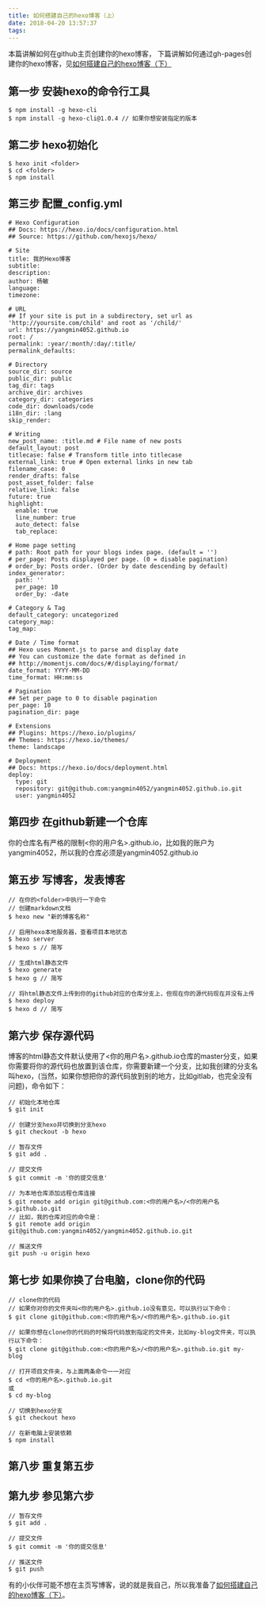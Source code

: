 ```yaml
---
title: 如何搭建自己的hexo博客（上）
date: 2018-04-20 13:57:37
tags:
---
```

本篇讲解如何在github主页创建你的hexo博客，
下篇讲解如何通过gh-pages创建你的hexo博客，见[如何搭建自己的hexo博客（下）](https://yangmin4052.github.io/2018/04/20/如何搭建自己的hexo博客（下）/)

## 第一步 安装hexo的命令行工具
```
$ npm install -g hexo-cli
$ npm install -g hexo-cli@1.0.4 // 如果你想安装指定的版本

```
## 第二步 hexo初始化

```
$ hexo init <folder>
$ cd <folder>
$ npm install
```
## 第三步 配置_config.yml
```
# Hexo Configuration
## Docs: https://hexo.io/docs/configuration.html
## Source: https://github.com/hexojs/hexo/

# Site
title: 我的Hexo博客
subtitle:
description:
author: 杨敏
language:
timezone:

# URL
## If your site is put in a subdirectory, set url as 'http://yoursite.com/child' and root as '/child/'
url: https://yangmin4052.github.io
root: /
permalink: :year/:month/:day/:title/
permalink_defaults:

# Directory
source_dir: source
public_dir: public
tag_dir: tags
archive_dir: archives
category_dir: categories
code_dir: downloads/code
i18n_dir: :lang
skip_render:

# Writing
new_post_name: :title.md # File name of new posts
default_layout: post
titlecase: false # Transform title into titlecase
external_link: true # Open external links in new tab
filename_case: 0
render_drafts: false
post_asset_folder: false
relative_link: false
future: true
highlight:
  enable: true
  line_number: true
  auto_detect: false
  tab_replace:
  
# Home page setting
# path: Root path for your blogs index page. (default = '')
# per_page: Posts displayed per page. (0 = disable pagination)
# order_by: Posts order. (Order by date descending by default)
index_generator:
  path: ''
  per_page: 10
  order_by: -date
  
# Category & Tag
default_category: uncategorized
category_map:
tag_map:

# Date / Time format
## Hexo uses Moment.js to parse and display date
## You can customize the date format as defined in
## http://momentjs.com/docs/#/displaying/format/
date_format: YYYY-MM-DD
time_format: HH:mm:ss

# Pagination
## Set per_page to 0 to disable pagination
per_page: 10
pagination_dir: page

# Extensions
## Plugins: https://hexo.io/plugins/
## Themes: https://hexo.io/themes/
theme: landscape

# Deployment
## Docs: https://hexo.io/docs/deployment.html
deploy:
  type: git
  repository: git@github.com:yangmin4052/yangmin4052.github.io.git
  user: yangmin4052
```

## 第四步 在github新建一个仓库
你的仓库名有严格的限制<你的用户名>.github.io，比如我的账户为yangmin4052，所以我的仓库必须是yangmin4052.github.io
## 第五步 写博客，发表博客
```
// 在你的<folder>中执行一下命令
// 创建markdown文档
$ hexo new "新的博客名称"

// 启用hexo本地服务器，查看项目本地状态
$ hexo server
$ hexo s // 简写

// 生成html静态文件
$ hexo generate
$ hexo g // 简写

// 将html静态文件上传到你的github对应的仓库分支上，但现在你的源代码现在并没有上传
$ hexo deploy
$ hexo d // 简写

```
## 第六步 保存源代码
博客的html静态文件默认使用了<你的用户名>.github.io仓库的master分支，如果你需要将你的源代码也放置到该仓库，你需要新建一个分支，比如我创建的分支名叫hexo，(当然，如果你想把你的源代码放到别的地方，比如gitlab，也完全没有问题)，命令如下：
```
// 初始化本地仓库
$ git init

// 创建分支hexo并切换到分支hexo
$ git checkout -b hexo

// 暂存文件
$ git add .

// 提交文件
$ git commit -m '你的提交信息'

// 为本地仓库添加远程仓库连接
$ git remote add origin git@github.com:<你的用户名>/<你的用户名>.github.io.git
// 比如，我的仓库对应的命令是：
$ git remote add origin git@github.com:yangmin4052/yangmin4052.github.io.git

// 推送文件
git push -u origin hexo

```
## 第七步 如果你换了台电脑，clone你的代码

```
// clone你的代码
// 如果你对你的文件夹叫<你的用户名>.github.io没有意见，可以执行以下命令：
$ git clone git@github.com:<你的用户名>/<你的用户名>.github.io.git

// 如果你想在clone你的代码的时候将代码放到指定的文件夹，比如my-blog文件夹，可以执行以下命令：
$ git clone git@github.com:<你的用户名>/<你的用户名>.github.io.git my-blog

// 打开项目文件夹，与上面两条命令一一对应
$ cd <你的用户名>.github.io.git
或
$ cd my-blog

// 切换到hexo分支
$ git checkout hexo

// 在新电脑上安装依赖
$ npm install

```
## 第八步 重复第五步
## 第九步 参见第六步
```
// 暂存文件
$ git add .

// 提交文件
$ git commit -m '你的提交信息'

// 推送文件
$ git push
```
有的小伙伴可能不想在主页写博客，说的就是我自己，所以我准备了[如何搭建自己的hexo博客（下）](https://yangmin4052.github.io/2018/04/20/如何搭建自己的hexo博客（下）/)。